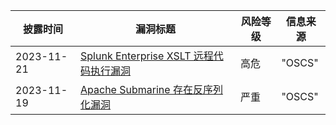 | 披露时间       | 漏洞标题 | 风险等级 | 信息来源                         |
| ---------- | ---- | ---- | ---------------------------- |
| 2023-11-21 | [Splunk Enterprise XSLT 远程代码执行漏洞](https://www.oscs1024.com/hd/MPS-1j9c-4oyt) | 高危  | "OSCS"  |
| 2023-11-19 | [Apache Submarine 存在反序列化漏洞](https://www.oscs1024.com/hd/MPS-qp4a-wcgl) | 严重  | "OSCS"  |
